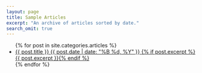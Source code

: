 ```yaml
---
layout: page
title: Sample Articles
excerpt: "An archive of articles sorted by date."
search_omit: true
---
```


<ul class="post-list">
{% for post in site.categories.articles %} 
  <li>
    <article>
      <a href="{{ site.url }}{{ post.url }}">
        {{ post.title }}
        <span class="entry-date">
          <time datetime="{{ post.date | date_to_xmlschema }}">{{ post.date | date: "%B %d, %Y" }}</time>
        </span>
        {% if post.excerpt %} <span class="excerpt">{{ post.excerpt }}</span>{% endif %}
      </a>
    </article>
  </li>
{% endfor %}
</ul>
